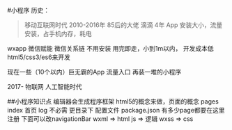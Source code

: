 #小程序
历史：
>移动互联网时代  2010-2016年
85后的大佬  滴滴 4年
App  安装大小，流量安装，占手机内存，耗电

wxapp 微信赋能  微信关系链
不用安装 用完即走，小到1m以内，
开发成本低 html5/css3/es6来开发


现在一些（10个以内）巨无霸的App  流量入口
再装一堆的小程序


2017-  物联网 人工智能时代


##小程序知识点
编辑器会生成程序框架
html5的概念来做，页面的概念
pages
    index 首页
    log  不必需
更目录下
配置文件 package.json    有多少page都要在这里注册
下面可以改navigationBar
wxml => html
js => 逻辑
wxss => css